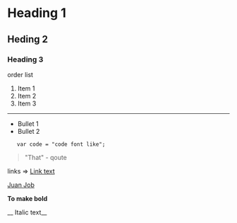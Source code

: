 # Heading 1

## Heding 2

### Heading 3

order list

1. Item 1
2. Item 2
3. Item 3

---

* Bullet 1
* Bullet 2

```
   var code = "code font like";
```

> "That" - qoute


links => [Link text]( URL)

[Juan Job ](http://juanjob.info)


**To make bold**

__ Italic text__